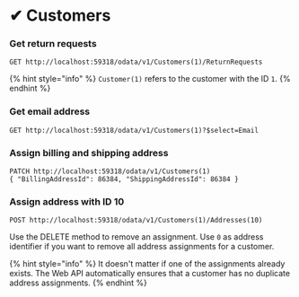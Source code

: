 # ✔ Customers

### **Get return requests**

```
GET http://localhost:59318/odata/v1/Customers(1)/ReturnRequests
```

{% hint style="info" %}
`Customer(1)` refers to the customer with the ID `1`.
{% endhint %}

### **Get email address**&#x20;

```
GET http://localhost:59318/odata/v1/Customers(1)?$select=Email
```

### Assign billing and shipping address

```
PATCH http://localhost:59318/odata/v1/Customers(1)
{ "BillingAddressId": 86384, "ShippingAddressId": 86384 }
```

### **Assign address with ID 10**

```
POST http://localhost:59318/odata/v1/Customers(1)/Addresses(10)
```

Use the DELETE method to remove an assignment. Use `0` as address identifier if you want to remove all address assignments for a customer.

{% hint style="info" %}
It doesn't matter if one of the assignments already exists. The Web API automatically ensures that a customer has no duplicate address assignments.
{% endhint %}
